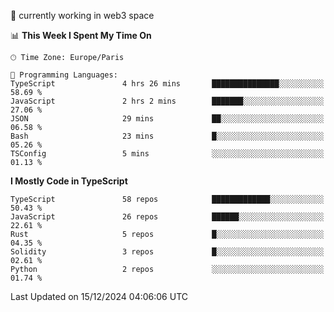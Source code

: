 🔭 currently working in web3 space

<!--START_SECTION:waka-->
📊 **This Week I Spent My Time On** 

```text
🕑︎ Time Zone: Europe/Paris

💬 Programming Languages: 
TypeScript               4 hrs 26 mins       ███████████████░░░░░░░░░░   58.69 % 
JavaScript               2 hrs 2 mins        ███████░░░░░░░░░░░░░░░░░░   27.06 % 
JSON                     29 mins             ██░░░░░░░░░░░░░░░░░░░░░░░   06.58 % 
Bash                     23 mins             █░░░░░░░░░░░░░░░░░░░░░░░░   05.26 % 
TSConfig                 5 mins              ░░░░░░░░░░░░░░░░░░░░░░░░░   01.13 % 
```

**I Mostly Code in TypeScript** 

```text
TypeScript               58 repos            █████████████░░░░░░░░░░░░   50.43 % 
JavaScript               26 repos            ██████░░░░░░░░░░░░░░░░░░░   22.61 % 
Rust                     5 repos             █░░░░░░░░░░░░░░░░░░░░░░░░   04.35 % 
Solidity                 3 repos             █░░░░░░░░░░░░░░░░░░░░░░░░   02.61 % 
Python                   2 repos             ░░░░░░░░░░░░░░░░░░░░░░░░░   01.74 % 
```




 Last Updated on 15/12/2024 04:06:06 UTC
<!--END_SECTION:waka-->
